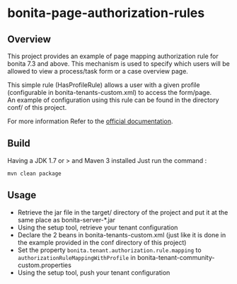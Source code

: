 # bonita-page-authorization-rules

## Overview
This project provides an example of page mapping authorization rule for bonita 7.3 and above.
This mechanism is used to specify which users will be allowed to view a process/task form or a case overview page.  

This simple rule (HasProfileRule) allows a user with a given profile (configurable in bonita-tenants-custom.xml) to access the form/page.  
An example of configuration using this rule can be found in the directory conf/ of this project.  

For more information Refer to the [official documentation](https://documentation.bonitasoft.com/?page=custom-authorization-rule-mapping).

## Build
Having a JDK 1.7 or > and Maven 3 installed Just run the command :  
    
    mvn clean package
    
## Usage
- Retrieve the jar file in the target/ directory of the project and put it at the same place as bonita-server-*.jar
- Using the setup tool, retrieve your tenant configuration
- Declare the 2 beans in bonita-tenants-custom.xml (just like it is done in the example provided in the conf directory of this project)
- Set the property `bonita.tenant.authorization.rule.mapping` to `authorizationRuleMappingWithProfile` in bonita-tenant-community-custom.properties
- Using the setup tool, push your tenant configuration
